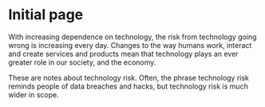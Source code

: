 # Initial page

With increasing dependence on technology, the risk from technology going wrong is increasing every day.  Changes to the way humans work, interact and create services and products mean that technology plays an ever greater role in our society, and the economy.  

These are notes about technology risk.  Often, the phrase technology risk reminds people of data breaches and hacks, but technology risk is much wider in scope.  

